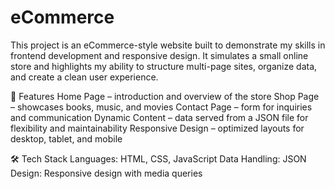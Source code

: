# eCommerce

This project is an eCommerce-style website built to demonstrate my skills in frontend development and responsive design. It simulates a small online store and highlights my ability to structure multi-page sites, organize data, and create a clean user experience.

🔑 Features
Home Page – introduction and overview of the store
Shop Page – showcases books, music, and movies
Contact Page – form for inquiries and communication
Dynamic Content – data served from a JSON file for flexibility and maintainability
Responsive Design – optimized layouts for desktop, tablet, and mobile

🛠️ Tech Stack
Languages: HTML, CSS, JavaScript
Data Handling: JSON
Design: Responsive design with media queries
